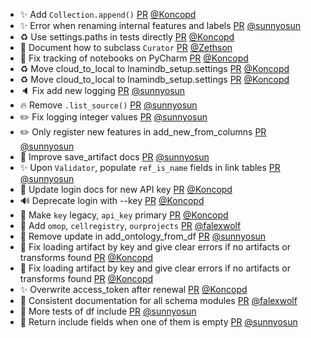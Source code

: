 - ✨ Add `Collection.append()` [PR](https://github.com/laminlabs/lamindb/pull/2077) [@Koncopd](https://github.com/Koncopd)
- ✨ Error when renaming internal features and labels [PR](https://github.com/laminlabs/lamindb/pull/2061) [@sunnyosun](https://github.com/sunnyosun)
- ♻️ Use settings.paths in tests directly [PR](https://github.com/laminlabs/lamindb-setup/pull/888) [@Koncopd](https://github.com/Koncopd)
- 📝 Document how to subclass `Curator` [PR](https://github.com/laminlabs/lamindb/pull/2022) [@Zethson](https://github.com/Zethson)
- 🐛 Fix tracking of notebooks on PyCharm [PR](https://github.com/laminlabs/lamindb/pull/2064) [@Koncopd](https://github.com/Koncopd)
- ♻️ Move cloud_to_local to lnamindb_setup.settings [PR](https://github.com/laminlabs/lamindb/pull/2062) [@Koncopd](https://github.com/Koncopd)
- ♻️ Move cloud_to_local to lnamindb_setup.settings [PR](https://github.com/laminlabs/lamindb-setup/pull/887) [@Koncopd](https://github.com/Koncopd)
- 🔈 Fix add new logging [PR](https://github.com/laminlabs/lamindb/pull/2059) [@sunnyosun](https://github.com/sunnyosun)
- 🔥 Remove `.list_source()` [PR](https://github.com/laminlabs/lamindb/pull/2058) [@sunnyosun](https://github.com/sunnyosun)
- ✏️ Fix logging integer values [PR](https://github.com/laminlabs/lamindb/pull/2056) [@sunnyosun](https://github.com/sunnyosun)
- ✏️ Only register new features in add_new_from_columns [PR](https://github.com/laminlabs/lamindb/pull/2057) [@sunnyosun](https://github.com/sunnyosun)
- 📝 Improve save_artifact docs [PR](https://github.com/laminlabs/lamindb/pull/2055) [@sunnyosun](https://github.com/sunnyosun)
- ✨ Upon `Validator`, populate `ref_is_name` fields in link tables [PR](https://github.com/laminlabs/lamindb/pull/2053) [@sunnyosun](https://github.com/sunnyosun)
- 📝 Update login docs for new API key [PR](https://github.com/laminlabs/lamindb/pull/2054) [@Koncopd](https://github.com/Koncopd)
- 🔊 Deprecate login with --key [PR](https://github.com/laminlabs/lamin-cli/pull/92) [@Koncopd](https://github.com/Koncopd)
- 📝 Make `key` legacy, `api_key` primary [PR](https://github.com/laminlabs/lamindb-setup/pull/886) [@Koncopd](https://github.com/Koncopd)
- 🍱 Add `omop`, `cellregistry`, `ourprojects` [PR](https://github.com/laminlabs/lamindb/pull/2049) [@falexwolf](https://github.com/falexwolf)
- 🎨 Remove update in add_ontology_from_df [PR](https://github.com/laminlabs/lamindb/pull/2051) [@sunnyosun](https://github.com/sunnyosun)
- 🐛 Fix loading artifact by key and give clear errors if no artifacts or transforms found [PR](https://github.com/laminlabs/lamindb/pull/2050) [@Koncopd](https://github.com/Koncopd)
- 🐛 Fix loading artifact by key and give clear errors if no artifacts or transforms found [PR](https://github.com/laminlabs/lamin-cli/pull/91) [@Koncopd](https://github.com/Koncopd)
- ✨ Overwrite access_token after renewal [PR](https://github.com/laminlabs/lamindb-setup/pull/885) [@Koncopd](https://github.com/Koncopd)
- 📝 Consistent documentation for all schema modules [PR](https://github.com/laminlabs/lamindb/pull/2047) [@falexwolf](https://github.com/falexwolf)
- 🧪 More tests of df include [PR](https://github.com/laminlabs/lamindb/pull/2045) [@sunnyosun](https://github.com/sunnyosun)
- 🐛 Return include fields when one of them is empty [PR](https://github.com/laminlabs/lamindb/pull/2044) [@sunnyosun](https://github.com/sunnyosun)
